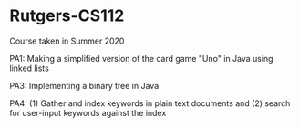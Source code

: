 # Rutgers-CS112
Course taken in Summer 2020

PA1:  Making a simplified version of the card game "Uno" in Java using linked lists

PA3:  Implementing a binary tree in Java

PA4:  (1) Gather and index keywords in plain text documents and (2) search for user-input keywords against the index
